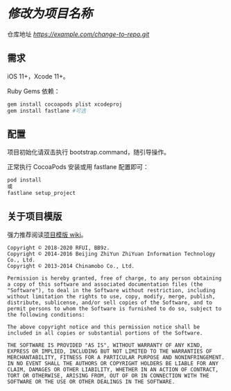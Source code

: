 # *修改为项目名称*

仓库地址 *https://example.com/change-to-repo.git*

## 需求

iOS 11+，Xcode 11+。

Ruby Gems 依赖：

```sh
gem install cocoapods plist xcodeproj
gem install fastlane #可选
```

## 配置

项目初始化请双击执行 bootstrap.command，随引导操作。

正常执行 CocoaPods 安装或用 fastlane 配置即可：

```sh
pod install
或
fastlane setup_project
```

## 关于项目模版

强力推荐阅读[项目模版 wiki](https://github.com/BB9z/iOS-Project-Template/wiki)。

```text
Copyright © 2018-2020 RFUI, BB9z.
Copyright © 2014-2016 Beijing ZhiYun ZhiYuan Information Technology Co., Ltd.
Copyright © 2013-2014 Chinamobo Co., Ltd.

Permission is hereby granted, free of charge, to any person obtaining a copy of this software and associated documentation files (the "Software"), to deal in the Software without restriction, including without limitation the rights to use, copy, modify, merge, publish, distribute, sublicense, and/or sell copies of the Software, and to permit persons to whom the Software is furnished to do so, subject to the following conditions:

The above copyright notice and this permission notice shall be included in all copies or substantial portions of the Software.

THE SOFTWARE IS PROVIDED "AS IS", WITHOUT WARRANTY OF ANY KIND, EXPRESS OR IMPLIED, INCLUDING BUT NOT LIMITED TO THE WARRANTIES OF MERCHANTABILITY, FITNESS FOR A PARTICULAR PURPOSE AND NONINFRINGEMENT. IN NO EVENT SHALL THE AUTHORS OR COPYRIGHT HOLDERS BE LIABLE FOR ANY CLAIM, DAMAGES OR OTHER LIABILITY, WHETHER IN AN ACTION OF CONTRACT, TORT OR OTHERWISE, ARISING FROM, OUT OF OR IN CONNECTION WITH THE SOFTWARE OR THE USE OR OTHER DEALINGS IN THE SOFTWARE.
```
